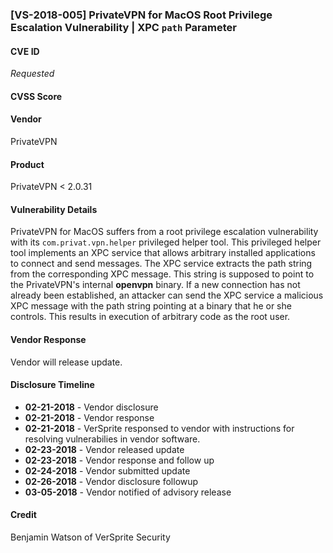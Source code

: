 ### [VS-2018-005] PrivateVPN for MacOS Root Privilege Escalation Vulnerability | XPC `path` Parameter

#### CVE ID
*Requested*

#### CVSS Score

#### Vendor
PrivateVPN

#### Product
PrivateVPN < 2.0.31

#### Vulnerability Details
PrivateVPN for MacOS suffers from a root privilege escalation vulnerability with its `com.privat.vpn.helper` privileged helper tool.  This privileged helper tool implements an XPC service that allows arbitrary installed applications to connect and send messages.  The XPC service extracts the path string from the corresponding XPC message.  This string is supposed to point to the PrivateVPN's internal **openvpn** binary.  If a new connection has not already been established, an attacker can send the XPC service a malicious XPC message with the path string pointing at a binary that he or she controls.  This results in execution of arbitrary code as the root user.

#### Vendor Response
Vendor will release update.
 
#### Disclosure Timeline

* **02-21-2018** - Vendor disclosure
* **02-21-2018** - Vendor response
* **02-21-2018** - VerSprite responsed to vendor with instructions for resolving vulnerabilies in vendor software.
* **02-23-2018** - Vendor released update
* **02-23-2018** - Vendor response and follow up
* **02-24-2018** - Vendor submitted update
* **02-26-2018** - Vendor disclosure followup		
* **03-05-2018** - Vendor notified of advisory release	

#### Credit
Benjamin Watson of VerSprite Security
